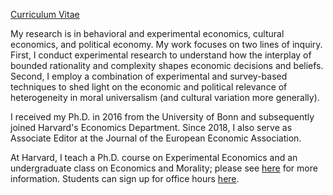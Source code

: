 [Curriculum Vitae](/pdf/Enke_cv.pdf)

My research is in behavioral and experimental economics, cultural economics, and political economy. My work focuses on two lines of inquiry. First, I conduct experimental research to understand how the interplay of bounded rationality and complexity shapes economic decisions and beliefs. Second, I employ a combination of experimental and survey-based techniques to shed light on the economic and political relevance of heterogeneity in moral universalism (and cultural variation more generally). 

I received my Ph.D. in 2016 from the University of Bonn and subsequently joined Harvard's Economics Department. Since 2018, I also serve as Associate Editor at the Journal of the European Economic Association.

At Harvard, I teach a Ph.D. course on Experimental Economics and an undergraduate class on Economics and Morality; please see [here](https://scholar.harvard.edu/benke) for more information. Students can sign up for office hours [here](https://app.acuityscheduling.com/schedule.php?owner=12646405).
